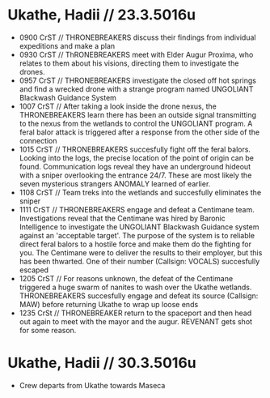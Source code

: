 # Ukathe, Hadii // 23.3.5016u
* 0900 CrST // THRONEBREAKERS discuss their findings from individual expeditions and make a plan
* 0930 CrST // ThRONEBREAKERS meet with Elder Augur Proxima, who relates to them about his visions, directing them to investigate the drones. 
* 0957 CrST // THRONEBREAKERS investigate the closed off hot springs and find a wrecked drone with a strange program named UNGOLIANT Blackwash Guidance System
* 1007 CrST // After taking a look inside the drone nexus, the THRONEBREAKERS learn there has been an outside signal transmitting to the nexus from the wetlands to control the UNGOLIANT program. A feral balor attack is triggered after a response from the other side of the connection
* 1015 CrST // THRONEBREAKERS succesfully fight off the feral balors. Looking into the logs, the precise location of the point of origin can be found. Communication logs reveal they have an underground hideout with a sniper overlooking the entrance 24/7. These are most likely the seven mysterious strangers ANOMALY learned of earlier.
* 1108 CrST // Team treks into the wetlands and succesfully eliminates the sniper
* 1111 CrST // THRONEBREAKERS engage and defeat a Centimane team. Investigations reveal that the Centimane was hired by Baronic Intelligence to investigate the UNGOLIANT Blackwash Guidance system against an 'acceptable target'. The purpose of the system is to reliable direct feral balors to a hostile force and make them do the fighting for you. The Centimane were to deliver the results to their employer, but this has been thwarted. One of their number (Callsign: VOCALS) succesfully escaped
* 1205 CrST // For reasons unknown, the defeat of the Centimane triggered a huge swarm of nanites to wash over the Ukathe wetlands. THRONEBREAKERS succesfully engage and defeat its source (Callsign: MAW) before returning Ukathe to wrap up loose ends
* 1235 CrSt // THRONEBREAKER return to the spaceport and then head out again to meet with the mayor and the augur. REVENANT gets shot for some reason.
# Ukathe, Hadii // 30.3.5016u
* Crew departs from Ukathe towards Maseca